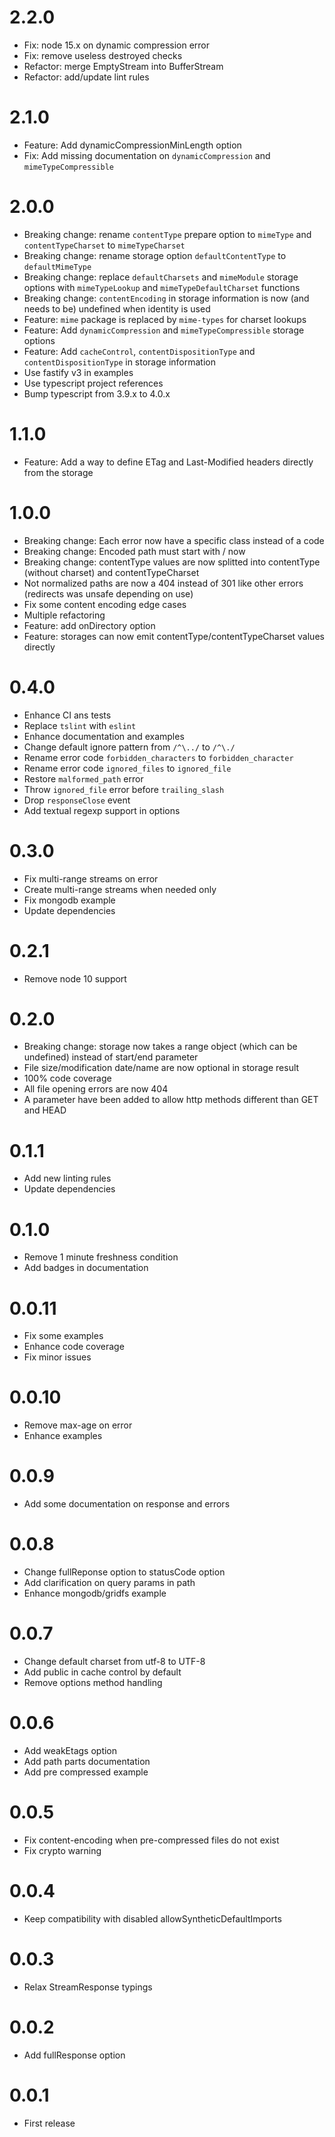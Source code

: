 2.2.0
==================

* Fix: node 15.x on dynamic compression error
* Fix: remove useless destroyed checks
* Refactor: merge EmptyStream into BufferStream
* Refactor: add/update lint rules

2.1.0
==================

* Feature: Add dynamicCompressionMinLength option
* Fix: Add missing documentation on `dynamicCompression` and `mimeTypeCompressible`

2.0.0
==================

* Breaking change: rename `contentType` prepare option to `mimeType` and `contentTypeCharset` to `mimeTypeCharset`
* Breaking change: rename storage option `defaultContentType` to `defaultMimeType`
* Breaking change: replace `defaultCharsets` and `mimeModule` storage options with `mimeTypeLookup` and
`mimeTypeDefaultCharset` functions
* Breaking change: `contentEncoding` in storage information is now (and needs to be) undefined when identity is used
* Feature: `mime` package is replaced by `mime-types` for charset lookups
* Feature: Add `dynamicCompression` and `mimeTypeCompressible` storage options
* Feature: Add `cacheControl`, `contentDispositionType` and `contentDispositionType` in storage information
* Use fastify v3 in examples
* Use typescript project references
* Bump typescript from 3.9.x to 4.0.x

1.1.0
==================

* Feature: Add a way to define ETag and Last-Modified headers directly from the storage

1.0.0
==================

* Breaking change: Each error now have a specific class instead of a code
* Breaking change: Encoded path must start with / now
* Breaking change: contentType values are now splitted into contentType (without charset) and contentTypeCharset
* Not normalized paths are now a 404 instead of 301 like other errors (redirects was unsafe depending on use)
* Fix some content encoding edge cases
* Multiple refactoring
* Feature: add onDirectory option
* Feature: storages can now emit contentType/contentTypeCharset values directly

0.4.0
==================

* Enhance CI ans tests
* Replace `tslint` with `eslint`
* Enhance documentation and examples
* Change default ignore pattern from `/^\../` to `/^\./`
* Rename error code `forbidden_characters` to `forbidden_character`
* Rename error code `ignored_files` to `ignored_file`
* Restore `malformed_path` error
* Throw `ignored_file` error before `trailing_slash`
* Drop `responseClose` event
* Add textual regexp support in options

0.3.0
==================

* Fix multi-range streams on error
* Create multi-range streams when needed only
* Fix mongodb example
* Update dependencies

0.2.1
==================

* Remove node 10 support

0.2.0
==================

* Breaking change: storage now takes a range object (which can be undefined) instead of start/end parameter
* File size/modification date/name are now optional in storage result
* 100% code coverage
* All file opening errors are now 404
* A parameter have been added to allow http methods different than GET and HEAD

0.1.1
==================

* Add new linting rules
* Update dependencies

0.1.0
==================

* Remove 1 minute freshness condition
* Add badges in documentation

0.0.11
==================

* Fix some examples
* Enhance code coverage
* Fix minor issues

0.0.10
==================

* Remove max-age on error
* Enhance examples

0.0.9
==================

* Add some documentation on response and errors

0.0.8
==================

* Change fullReponse option to statusCode option
* Add clarification on query params in path
* Enhance mongodb/gridfs example

0.0.7
==================

* Change default charset from utf-8 to UTF-8
* Add public in cache control by default
* Remove options method handling

0.0.6
==================

* Add weakEtags option
* Add path parts documentation
* Add pre compressed example

0.0.5
==================

 * Fix content-encoding when pre-compressed files do not exist
 * Fix crypto warning

0.0.4
==================

 * Keep compatibility with disabled allowSyntheticDefaultImports

0.0.3
==================

 * Relax StreamResponse typings

0.0.2
==================

 * Add fullResponse option

0.0.1
==================

 * First release
